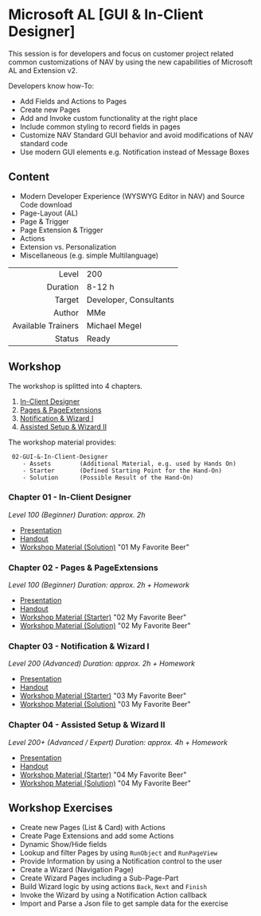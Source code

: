 # Microsoft AL [GUI & In-Client Designer]

This session is for developers and focus on customer project related common customizations of NAV by using the new capabilities of Microsoft AL and Extension v2.

Developers know how-To:

* Add Fields and Actions to Pages
* Create new Pages
* Add and Invoke custom functionality at the right place
* Include common styling to record fields in pages
* Customize NAV Standard GUI behavior and avoid modifications of NAV standard code
* Use modern GUI elements e.g. Notification instead of Message Boxes

## Content

* Modern Developer Experience (WYSWYG Editor in NAV) and Source Code download
* Page-Layout (AL)
* Page & Trigger
* Page Extension & Trigger
* Actions
* Extension vs. Personalization
* Miscellaneous (e.g. simple Multilanguage)

|||
|-:|:-|
|Level|200|
|Duration|8-12 h|
|Target|Developer, Consultants|
|Author|MMe|
|Available Trainers|Michael Megel|
|Status|Ready|

## Workshop

The workshop is splitted into 4 chapters.

1) [In-Client Designer](#chapter-01-in-client-designer)
1) [Pages & PageExtensions](#chapter-02-pages-pageextensions)
1) [Notification & Wizard I](#chapter-03-notification-wizard-i)
1) [Assisted Setup & Wizard II](#chapter-04-assisted-setup-wizard-ii)

The workshop material provides:

```code
 02-GUI-&-In-Client-Designer
    - Assets        (Additional Material, e.g. used by Hands On)
    - Starter       (Defined Starting Point for the Hand-On)
    - Solution      (Possible Result of the Hand-On)
```

### Chapter 01 - In-Client Designer

_Level 100 (Beginner) Duration: approx. 2h_

* [Presentation](../02-GUI-&-In-Client-Designer-01-In-Client-Designer.pptx)
* [Handout](../02-GUI-&-In-Client-Designer-01-In-Client-Designer.pdf)
* [Workshop Material (Solution)](./Solution/01%20My%20Favorite%20Beer/) "01 My Favorite Beer"

### Chapter 02 - Pages & PageExtensions

_Level 100 (Beginner) Duration: approx. 2h + Homework_

* [Presentation](../02-GUI-&-In-Client-Designer-02-Pages-&-PageExtensions.pptx)
* [Handout](../02-GUI-&-In-Client-Designer-02-Pages-&-PageExtensions.pdf)
* [Workshop Material (Starter)](./Starter/02%20My%20Favorite%20Beer/) "02 My Favorite Beer"
* [Workshop Material (Solution)](./Solution/02%20My%20Favorite%20Beer/) "02 My Favorite Beer"

### Chapter 03 - Notification & Wizard I

_Level 200 (Advanced) Duration: approx. 2h + Homework_

* [Presentation](../02-GUI-&-In-Client-Designer-03-Notification-&-Wizard-1.pptx)
* [Handout](../02-GUI-&-In-Client-Designer-03-Notification-&-Wizard-1.pdf)
* [Workshop Material (Starter)](./Starter/03%20My%20Favorite%20Beer/) "03 My Favorite Beer"
* [Workshop Material (Solution)](./Solution/03%20My%20Favorite%20Beer/) "03 My Favorite Beer"

### Chapter 04 - Assisted Setup & Wizard II

_Level 200+ (Advanced / Expert) Duration: approx. 4h + Homework_

* [Presentation](../02-GUI-&-In-Client-Designer-04-Wizard-2.pptx)
* [Handout](../02-GUI-&-In-Client-Designer-04-Wizard-2.pdf)
* [Workshop Material (Starter)](./Starter/04%20My%20Favorite%20Beer/) "04 My Favorite Beer"
* [Workshop Material (Solution)](./Solution/04%20My%20Favorite%20Beer/) "04 My Favorite Beer"

## Workshop Exercises

* Create new Pages (List & Card) with Actions
* Create Page Extensions and add some Actions
* Dynamic Show/Hide fields
* Lookup and filter Pages by using `RunObject` and `RunPageView`
* Provide Information by using a Notification control to the user
* Create a Wizard (Navigation Page)
* Create Wizard Pages including a Sub-Page-Part
* Build Wizard logic by using actions `Back`, `Next` and `Finish`
* Invoke the Wizard by using a Notification Action callback
* Import and Parse a Json file to get sample data for the exercise